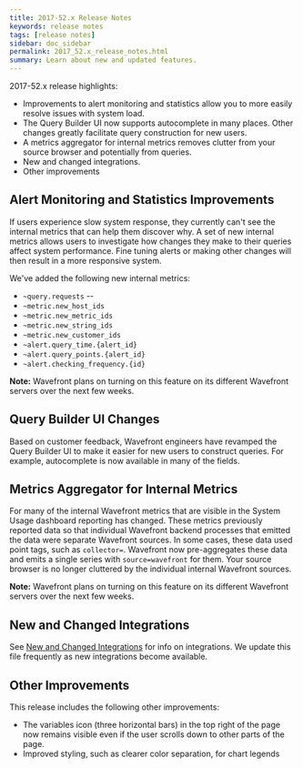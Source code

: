 ```yaml
---
title: 2017-52.x Release Notes
keywords: release notes
tags: [release notes]
sidebar: doc_sidebar
permalink: 2017_52.x_release_notes.html
summary: Learn about new and updated features.
---
```


2017-52.x release highlights:
- Improvements to alert monitoring and statistics allow you to more easily resolve issues with system load.
- The Query Builder UI now supports autocomplete in many places. Other changes greatly facilitate query construction for new users.
- A metrics aggregator for internal metrics removes clutter from your source browser and potentially from queries.
- New and changed integrations.
- Other improvements

## Alert Monitoring and Statistics Improvements

If users experience slow system response, they currently can't see the internal metrics that can help them discover why. A set of new internal metrics allows users to investigate how changes they make to their queries affect system performance. Fine tuning alerts or making other changes will then result in a more responsive system.

We've added the following new internal metrics:
* `~query.requests` --
* `~metric.new_host_ids`
* `~metric.new_metric_ids`
* `~metric.new_string_ids`
* `~metric.new_customer_ids`
* `~alert.query_time.{alert_id}`
* `~alert.query_points.{alert_id}`
* `~alert.checking_frequency.{id}`

**Note:** Wavefront plans on turning on this feature on its different Wavefront servers over the next few weeks.

## Query Builder UI Changes

Based on customer feedback, Wavefront engineers have revamped the Query Builder UI to make it easier for new users to construct queries. For example, autocomplete is now available in many of the fields.

## Metrics Aggregator for Internal Metrics

For many of the internal Wavefront metrics that are visible in the System Usage dashboard reporting has changed. These metrics previously reported data so that individual Wavefront backend processes that emitted the data were separate Wavefront sources. In some cases, these data used point tags, such as `collector=`.
Wavefront now pre-aggregates these data and emits a single series with `source=wavefront` for them. Your source browser is no longer cluttered by the individual internal Wavefront sources.

**Note:** Wavefront plans on turning on this feature on its different Wavefront servers over the next few weeks.

## New and Changed Integrations

See [New and Changed Integrations](integrations_new_changed.html) for info on integrations. We update this file frequently as new integrations become available.

## Other Improvements
This release includes the following other improvements:
* The variables icon (three horizontal bars) in the top right of the page now remains visible even if the user scrolls down to other parts of the page.
* Improved styling, such as clearer color separation, for chart legends
